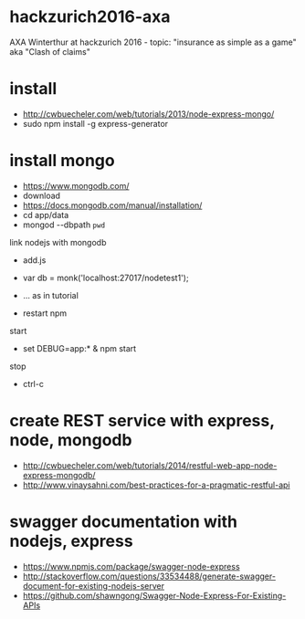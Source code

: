 # hackzurich2016-axa
AXA Winterthur at hackzurich 2016 - topic: "insurance as simple as a game" aka "Clash of claims"

# install
* http://cwbuecheler.com/web/tutorials/2013/node-express-mongo/
* sudo npm install -g express-generator


# install mongo
* https://www.mongodb.com/
* download
* https://docs.mongodb.com/manual/installation/
* cd app/data
* mongod --dbpath `pwd`


link nodejs with mongodb
* add.js
* var db = monk('localhost:27017/nodetest1');
* ... as in tutorial

* restart npm

start
* set DEBUG=app:* & npm start

stop
* ctrl-c

# create REST service with express, node, mongodb
* http://cwbuecheler.com/web/tutorials/2014/restful-web-app-node-express-mongodb/
* http://www.vinaysahni.com/best-practices-for-a-pragmatic-restful-api


# swagger documentation with nodejs, express
* https://www.npmjs.com/package/swagger-node-express
* http://stackoverflow.com/questions/33534488/generate-swagger-document-for-existing-nodejs-server
* https://github.com/shawngong/Swagger-Node-Express-For-Existing-APIs
